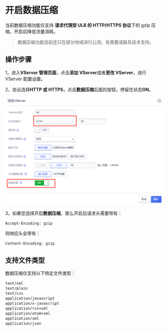 # 开启数据压缩

当前数据压缩功能仅支持 **请求代理型 ULB 的 HTTP/HTTPS 协议**下的 gzip 压缩，开启后降低流量消耗。

> 数据压缩功能目前还只在部分地域进行公测，有需要请联系技术支持。

## 操作步骤

1，进入**VServer 管理页面**，点击**添加 VServer**或者**更改 VServer**，进行 VServer 配置设置。

2，协议选择**HTTP 或 HTTPS**，点击**数据压缩**后面的按钮，停留在状态**ON**。

![](/images/开启数据压缩.png)

3，如果您选择开启**数据压缩**，那么开启后请求头需要带有：

```
Accept-Encoding: gzip
```

则响应头会带有：

```
Content-Encoding: gzip
```

## 支持文件类型

数据压缩仅支持以下特定文件类型：

```
text/xml
text/plain
text/css
application/javascript
application/x-javascript
application/rss+xml
application/atom+xml
application/xml
application/json
```
